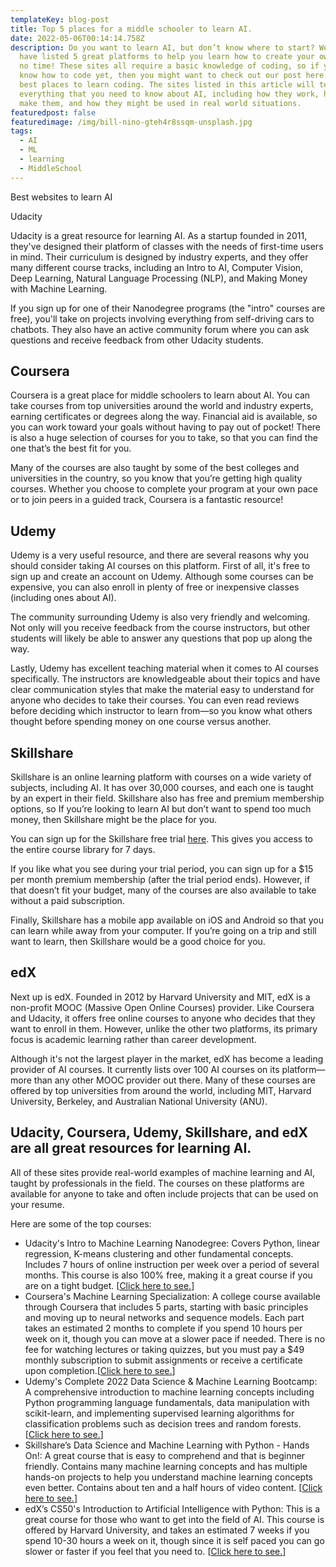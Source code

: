 ```yaml
---
templateKey: blog-post
title: Top 5 places for a middle schooler to learn AI.
date: 2022-05-06T00:14:14.758Z
description: Do you want to learn AI, but don’t know where to start? Well, we
  have listed 5 great platforms to help you learn how to create your own AI’s in
  no time! These sites all require a basic knowledge of coding, so if you don’t
  know how to code yet, then you might want to check out our post here on the
  best places to learn coding. The sites listed in this article will teach you
  everything that you need to know about AI, including how they work, how to
  make them, and how they might be used in real world situations.
featuredpost: false
featuredimage: /img/bill-nino-gteh4r8ssqm-unsplash.jpg
tags:
  - AI
  - ML
  - learning
  - MiddleSchool
---
```

Best websites to learn AI



Udacity

Udacity is a great resource for learning AI. As a startup founded in 2011, they've designed their platform of classes with the needs of first-time users in mind. Their curriculum is designed by industry experts, and they offer many different course tracks, including an Intro to AI, Computer Vision, Deep Learning, Natural Language Processing (NLP), and Making Money with Machine Learning.

If you sign up for one of their Nanodegree programs (the "intro" courses are free), you'll take on projects involving everything from self-driving cars to chatbots. They also have an active community forum where you can ask questions and receive feedback from other Udacity students.

## Coursera

Coursera is a great place for middle schoolers to learn about AI. You can take courses from top universities around the world and industry experts, earning certificates or degrees along the way. Financial aid is available, so you can work toward your goals without having to pay out of pocket! There is also a huge selection of courses for you to take, so that you can find the one that’s the best fit for you. 

Many of the courses are also taught by some of the best colleges and universities in the country, so you know that you’re getting high quality courses. Whether you choose to complete your program at your own pace or to join peers in a guided track, Coursera is a fantastic resource!

## Udemy

Udemy is a very useful resource, and there are several reasons why you should consider taking AI courses on this platform. First of all, it's free to sign up and create an account on Udemy. Although some courses can be expensive, you can also enroll in plenty of free or inexpensive classes (including ones about AI).

The community surrounding Udemy is also very friendly and welcoming. Not only will you receive feedback from the course instructors, but other students will likely be able to answer any questions that pop up along the way.

Lastly, Udemy has excellent teaching material when it comes to AI courses specifically. The instructors are knowledgeable about their topics and have clear communication styles that make the material easy to understand for anyone who decides to take their courses. You can even read reviews before deciding which instructor to learn from—so you know what others thought before spending money on one course versus another.

## Skillshare

Skillshare is an online learning platform with courses on a wide variety of subjects, including AI. It has over 30,000 courses, and each one is taught by an expert in their field. Skillshare also has free and premium membership options, so If you’re looking to learn AI but don’t want to spend too much money, then Skillshare might be the place for you.

You can sign up for the Skillshare free trial [here](https://www.skillshare.com/signup?redirectTo=https%3A%2F%2Fwww.skillshare.com%2Fmembership%2Fcheckout%3Fvia%3Dsite-banner&via=site-banner). This gives you access to the entire course library for 7 days.

If you like what you see during your trial period, you can sign up for a $15 per month premium membership (after the trial period ends). However, if that doesn’t fit your budget, many of the courses are also available to take without a paid subscription.

Finally, Skillshare has a mobile app available on iOS and Android so that you can learn while away from your computer. If you’re going on a trip and still want to learn, then Skillshare would be a good choice for you.

## edX

Next up is edX. Founded in 2012 by Harvard University and MIT, edX is a non-profit MOOC (Massive Open Online Courses) provider. Like Coursera and Udacity, it offers free online courses to anyone who decides that they want to enroll in them. However, unlike the other two platforms, its primary focus is academic learning rather than career development.

Although it's not the largest player in the market, edX has become a leading provider of AI courses. It currently lists over 100 AI courses on its platform—more than any other MOOC provider out there. Many of these courses are offered by top universities from around the world, including MIT, Harvard University, Berkeley, and Australian National University (ANU).

## Udacity, Coursera, Udemy, Skillshare, and edX are all great resources for learning AI.

All of these sites provide real-world examples of machine learning and AI, taught by professionals in the field. The courses on these platforms are available for anyone to take and often include projects that can be used on your resume.

Here are some of the top courses:

* Udacity's Intro to Machine Learning Nanodegree: Covers Python, linear regression, K-means clustering and other fundamental concepts. Includes 7 hours of online instruction per week over a period of several months. This course is also 100% free, making it a great course if you are on a tight budget. [[Click here to see.](https://www.udacity.com/course/intro-to-machine-learning--ud120)]
* Coursera's Machine Learning Specialization: A college course available through Coursera that includes 5 parts, starting with basic principles and moving up to neural networks and sequence models. Each part takes an estimated 2 months to complete if you spend 10 hours per week on it, though you can move at a slower pace if needed. There is no fee for watching lectures or taking quizzes, but you must pay a $49 monthly subscription to submit assignments or receive a certificate upon completion.[[Click here to see.](https://www.coursera.org/specializations/machine-learning)]
* Udemy's Complete 2022 Data Science & Machine Learning Bootcamp: A comprehensive introduction to machine learning concepts including Python programming language fundamentals, data manipulation with scikit-learn, and implementing supervised learning algorithms for classification problems such as decision trees and random forests. [[Click here to see.](https://www.udemy.com/course/python-data-science-machine-learning-bootcamp/)]
* Skillshare’s Data Science and Machine Learning with Python - Hands On!: A great course that is easy to comprehend and that is beginner friendly. Contains many machine learning concepts and has multiple hands-on projects to help you understand machine learning concepts even better. Contains about ten and a half hours of video content. [[Click here to see.](https://www.skillshare.com/classes/Data-Science-and-Machine-Learning-with-Python-Hands-On/1263657127?via=user-profile)]
* edX’s CS50's Introduction to Artificial Intelligence with Python: This is a great course for those who want to get into the field of AI. This course is offered by Harvard University, and takes an estimated 7 weeks if you spend 10-30 hours a week on it, though since it is self paced you can go slower or faster if you feel that you need to. [[Click here to see.](https://www.edx.org/course/cs50s-introduction-to-artificial-intelligence-with-python?index=product&queryID=eefe3b17e8c811bf008ff05297884d6f&position=1)]